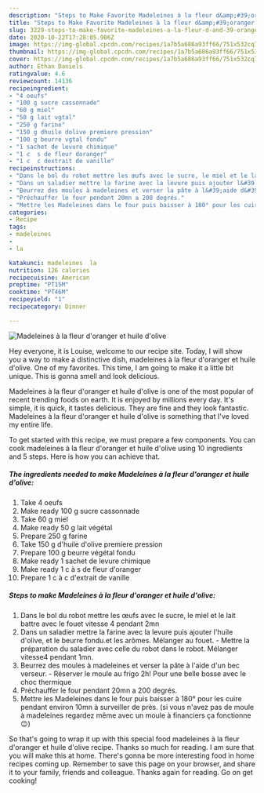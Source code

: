 ```yaml
---
description: "Steps to Make Favorite Madeleines à la fleur d&amp;#39;oranger et huile d&amp;#39;olive"
title: "Steps to Make Favorite Madeleines à la fleur d&amp;#39;oranger et huile d&amp;#39;olive"
slug: 3229-steps-to-make-favorite-madeleines-a-la-fleur-d-and-39-oranger-et-huile-d-and-39-olive
date: 2020-10-22T17:28:05.906Z
image: https://img-global.cpcdn.com/recipes/1a7b5a686a93ff66/751x532cq70/madeleines-a-la-fleur-doranger-et-huile-dolive-photo-principale-de-la-recette.jpg
thumbnail: https://img-global.cpcdn.com/recipes/1a7b5a686a93ff66/751x532cq70/madeleines-a-la-fleur-doranger-et-huile-dolive-photo-principale-de-la-recette.jpg
cover: https://img-global.cpcdn.com/recipes/1a7b5a686a93ff66/751x532cq70/madeleines-a-la-fleur-doranger-et-huile-dolive-photo-principale-de-la-recette.jpg
author: Ethan Daniels
ratingvalue: 4.6
reviewcount: 14136
recipeingredient:
- "4 oeufs"
- "100 g sucre cassonnade"
- "60 g miel"
- "50 g lait vgtal"
- "250 g farine"
- "150 g dhuile dolive premiere pression"
- "100 g beurre vgtal fondu"
- "1 sachet de levure chimique"
- "1 c  s de fleur doranger"
- "1 c  c dextrait de vanille"
recipeinstructions:
- "Dans le bol du robot mettre les œufs avec le sucre, le miel et le lait battre avec le fouet vitesse 4 pendant 2mn"
- "Dans un saladier mettre la farine avec la levure puis ajouter l&#39;huile d&#39;olive, et le beurre fondu.et les arômes. Mélanger au fouet. Mettre la préparation du saladier avec celle du robot dans le robot. Mélanger vitesse4 pendant 1mn."
- "Beurrez des moules à madeleines et verser la pâte à l&#39;aide d&#39;un bec verseur. Réserver le moule au frigo 2h! Pour une belle bosse avec le choc thermique"
- "Préchauffer le four pendant 20mn a 200 degrés."
- "Mettre les Madeleines dans le four puis baisser à 180° pour les cuire pendant environ 10mn à surveiller de près. (si vous n&#39;avez pas de moule à madeleines regardez même avec un moule à financiers ça fonctionne😉)"
categories:
- Recipe
tags:
- madeleines
- 
- la

katakunci: madeleines  la 
nutrition: 126 calories
recipecuisine: American
preptime: "PT15M"
cooktime: "PT46M"
recipeyield: "1"
recipecategory: Dinner

---
```



![Madeleines à la fleur d&#39;oranger et huile d&#39;olive](https://img-global.cpcdn.com/recipes/1a7b5a686a93ff66/751x532cq70/madeleines-a-la-fleur-doranger-et-huile-dolive-photo-principale-de-la-recette.jpg)

Hey everyone, it is Louise, welcome to our recipe site. Today, I will show you a way to make a distinctive dish, madeleines à la fleur d&#39;oranger et huile d&#39;olive. One of my favorites. This time, I am going to make it a little bit unique. This is gonna smell and look delicious.



Madeleines à la fleur d&#39;oranger et huile d&#39;olive is one of the most popular of recent trending foods on earth. It is enjoyed by millions every day. It's simple, it is quick, it tastes delicious. They are fine and they look fantastic. Madeleines à la fleur d&#39;oranger et huile d&#39;olive is something that I've loved my entire life.


To get started with this recipe, we must prepare a few components. You can cook madeleines à la fleur d&#39;oranger et huile d&#39;olive using 10 ingredients and 5 steps. Here is how you can achieve that.

<!--inarticleads1-->

##### The ingredients needed to make Madeleines à la fleur d&#39;oranger et huile d&#39;olive:

1. Take 4 oeufs
1. Make ready 100 g sucre cassonnade
1. Take 60 g miel
1. Make ready 50 g lait végétal
1. Prepare 250 g farine
1. Take 150 g d&#39;huile d&#39;olive premiere pression
1. Prepare 100 g beurre végétal fondu
1. Make ready 1 sachet de levure chimique
1. Make ready 1 c à s de fleur d&#39;oranger
1. Prepare 1 c à c d&#39;extrait de vanille




<!--inarticleads2-->

##### Steps to make Madeleines à la fleur d&#39;oranger et huile d&#39;olive:

1. Dans le bol du robot mettre les œufs avec le sucre, le miel et le lait battre avec le fouet vitesse 4 pendant 2mn
1. Dans un saladier mettre la farine avec la levure puis ajouter l&#39;huile d&#39;olive, et le beurre fondu.et les arômes. Mélanger au fouet. - Mettre la préparation du saladier avec celle du robot dans le robot. Mélanger vitesse4 pendant 1mn.
1. Beurrez des moules à madeleines et verser la pâte à l&#39;aide d&#39;un bec verseur. - Réserver le moule au frigo 2h! Pour une belle bosse avec le choc thermique
1. Préchauffer le four pendant 20mn a 200 degrés.
1. Mettre les Madeleines dans le four puis baisser à 180° pour les cuire pendant environ 10mn à surveiller de près. (si vous n&#39;avez pas de moule à madeleines regardez même avec un moule à financiers ça fonctionne😉)




So that's going to wrap it up with this special food madeleines à la fleur d&#39;oranger et huile d&#39;olive recipe. Thanks so much for reading. I am sure that you will make this at home. There's gonna be more interesting food in home recipes coming up. Remember to save this page on your browser, and share it to your family, friends and colleague. Thanks again for reading. Go on get cooking!
